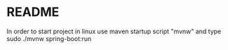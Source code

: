 
# README #
In order to start project in linux use maven startup script "mvnw" and type sudo ./mvnw spring-boot:run
